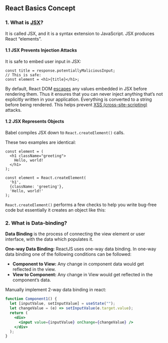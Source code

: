 ## React Basics Concept

### 1. What is [JSX](https://reactjs.org/docs/introducing-jsx.html)?

It is called JSX, and it is a syntax extension to JavaScript. JSX produces React “elements”.

#### 1.1 JSX Prevents Injection Attacks

It is safe to embed user input in JSX:

```
const title = response.potentiallyMaliciousInput;
// This is safe:
const element = <h1>{title}</h1>;
```

By default, React DOM [escapes](https://stackoverflow.com/questions/7381974/which-characters-need-to-be-escaped-on-html) any values embedded in JSX before rendering them. Thus it ensures that you can never inject anything that’s not explicitly written in your application. Everything is converted to a string before being rendered. This helps prevent [XSS (cross-site-scripting)](https://en.wikipedia.org/wiki/Cross-site_scripting) attacks.

#### 1.2 JSX Represents Objects

Babel compiles JSX down to `React.createElement()` calls.

These two examples are identical:

```
const element = (
  <h1 className="greeting">
    Hello, world!
  </h1>
);
```

```
const element = React.createElement(
  'h1',
  {className: 'greeting'},
  'Hello, world!'
);
```

`React.createElement()` performs a few checks to help you write bug-free code but essentially it creates an object like this:

### 2. What is Data-binding?

**Data Binding** is the process of connecting the view element or user interface, with the data which populates it.

**One-way Data Binding:** ReactJS uses one-way data binding. In one-way data binding one of the following conditions can be followed:

- **Component to View:** Any change in component data would get reflected in the view.
- **View to Component:** Any change in View would get reflected in the component’s data.

Manually implement 2-way data binding in react:

```jsx
function Component1() {
  let [inputValue, setInputValue] = useState("");
  let changeValue = (e) => setInputValue(e.target.value);
  return (
    <div>
      <input value={inputValue} onChange={changeValue} />
    </div>
  );
}
```
